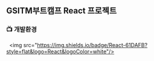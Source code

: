 ## GSITM부트캠프 React 프로젝트
### 📺 개발환경
  <img src="https://img.shields.io/badge/React-61DAFB?style=flat&logo=React&logoColor=white"/>
